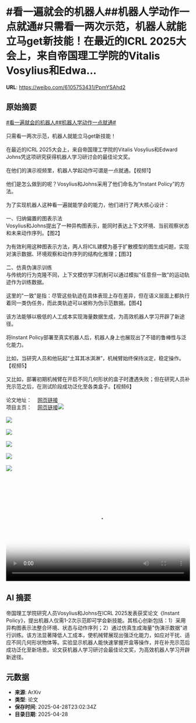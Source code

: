 # #看一遍就会的机器人##机器人学动作一点就通#只需看一两次示范，机器人就能立马get新技能！在最近的ICRL 2025大会上，来自帝国理工学院的Vitalis Vosylius和Edwa...

**URL**: https://weibo.com/6105753431/PpmYSAhd2

## 原始摘要

<a href="https://m.weibo.cn/search?containerid=231522type%3D1%26t%3D10%26q%3D%23%E7%9C%8B%E4%B8%80%E9%81%8D%E5%B0%B1%E4%BC%9A%E7%9A%84%E6%9C%BA%E5%99%A8%E4%BA%BA%23&amp;extparam=%23%E7%9C%8B%E4%B8%80%E9%81%8D%E5%B0%B1%E4%BC%9A%E7%9A%84%E6%9C%BA%E5%99%A8%E4%BA%BA%23" data-hide=""><span class="surl-text">#看一遍就会的机器人#</span></a><a href="https://m.weibo.cn/search?containerid=231522type%3D1%26t%3D10%26q%3D%23%E6%9C%BA%E5%99%A8%E4%BA%BA%E5%AD%A6%E5%8A%A8%E4%BD%9C%E4%B8%80%E7%82%B9%E5%B0%B1%E9%80%9A%23&amp;extparam=%23%E6%9C%BA%E5%99%A8%E4%BA%BA%E5%AD%A6%E5%8A%A8%E4%BD%9C%E4%B8%80%E7%82%B9%E5%B0%B1%E9%80%9A%23" data-hide=""><span class="surl-text">#机器人学动作一点就通#</span></a><br><br>只需看一两次示范，机器人就能立马get新技能！<br><br>在最近的ICRL 2025大会上，来自帝国理工学院的Vitalis Vosylius和Edward Johns凭这项研究获得机器人学习研讨会的最佳论文奖。<br><br>在他们的演示视频里，机器人学起动作可谓是一点就通。【视频1】<br><br>他们是怎么做到的呢？Vosylius和Johns采用了他们命名为“Instant Policy”的方法。<br><br>为了实现机器人这种看一遍就能学会的能力，他们进行了两大核心设计：<br><br>一、归纳偏置的图表示法<br>Vosylius和Johns提出了一种异构图表示，能同时表达上下文环境、当前观察状态和未来动作序列。【图2】<br><br>为有效利用这种图表示方法，两人将ICIL建模为基于扩散模型的图生成问题，实现对演示数据、环境观察和动作序列的结构化推理；【图3】<br><br>二、仿真伪演示训练<br>与传统的行为克隆不同，上下文模仿学习机制可以通过模拟"任意但一致"的运动轨迹作为训练数据。<br><br>这里的"一致"是指：尽管这些轨迹在具体表现上存在差异，但在语义层面上都执行着同一类伪任务，而此类轨迹可以被称为伪示范数据。【图4】<br><br>该方法能够以极低的人工成本实现海量数据生成，为高效机器人学习开辟了新途径。<br><br>将Instant Policy部署至真实机器人后，机器人身上也展现出了不错的鲁棒性与泛化能力。<br><br>比如，当研究人员和他玩起“土耳其冰淇淋”，机械臂始终保持淡定，稳定操作。【视频5】<br><br>又比如，部署初期机械臂在开启不同几何形状的盒子时遭遇失败；但在研究人员补充示范之后，在测试阶段成功泛化至各类盒子。【视频6】<br><br>论文地址：<a href="https://weibo.cn/sinaurl?u=https%3A%2F%2Farxiv.org%2Fpdf%2F2411.12633" data-hide=""><span class="url-icon"><img style="width: 1rem;height: 1rem" src="https://h5.sinaimg.cn/upload/2015/09/25/3/timeline_card_small_web_default.png" referrerpolicy="no-referrer"></span><span class="surl-text">网页链接</span></a><br>项目主页：<a href="https://weibo.cn/sinaurl?u=https%3A%2F%2Fwww.robot-learning.uk%2Finstant-policy" data-hide=""><span class="url-icon"><img style="width: 1rem;height: 1rem" src="https://h5.sinaimg.cn/upload/2015/09/25/3/timeline_card_small_web_default.png" referrerpolicy="no-referrer"></span><span class="surl-text">网页链接</span></a><img style="" src="https://tvax1.sinaimg.cn/large/006Fd7o3ly1i0wodcgnjlj30v00k075d.jpg" referrerpolicy="no-referrer"><br><br><img style="" src="https://tvax3.sinaimg.cn/large/006Fd7o3gy1i0wocfwgddj30tw0bownf.jpg" referrerpolicy="no-referrer"><br><br><img style="" src="https://tvax3.sinaimg.cn/large/006Fd7o3gy1i0wocg814xj30tq0bigrb.jpg" referrerpolicy="no-referrer"><br><br><img style="" src="https://tvax3.sinaimg.cn/large/006Fd7o3gy1i0wocfpxi6j30t6074juy.jpg" referrerpolicy="no-referrer"><br><br><img style="" src="https://tvax1.sinaimg.cn/large/006Fd7o3ly1i0wodalxjfj30nq0dcq3d.jpg" referrerpolicy="no-referrer"><br><br><img style="" src="https://tvax1.sinaimg.cn/large/006Fd7o3ly1i0wodc99zyj30nq0dcjrs.jpg" referrerpolicy="no-referrer"><br><br><br clear="both"><div style="clear: both"></div><video controls="controls" poster="https://tvax3.sinaimg.cn/orj480/006Fd7o3ly1i0wodcxf75j30v00k075d.jpg" style="width: 100%"><source src="https://f.video.weibocdn.com/o0/k1Wbnjq9lx08nPrrQvkA01041200c1vF0E010.mp4?label=mp4_720p&amp;template=1116x720.25.0&amp;ori=0&amp;ps=1CwnkDw1GXwCQx&amp;Expires=1745884713&amp;ssig=qC4CdyHuu5&amp;KID=unistore,video"><source src="https://f.video.weibocdn.com/o0/on0fPVivlx08nPrruJcQ010412006uiq0E010.mp4?label=mp4_hd&amp;template=744x480.25.0&amp;ori=0&amp;ps=1CwnkDw1GXwCQx&amp;Expires=1745884713&amp;ssig=DO9fQcS4Ic&amp;KID=unistore,video"><source src="https://f.video.weibocdn.com/o0/IhcGjVL9lx08nPrrDe2A010412004mhr0E010.mp4?label=mp4_ld&amp;template=556x360.25.0&amp;ori=0&amp;ps=1CwnkDw1GXwCQx&amp;Expires=1745884713&amp;ssig=I3eZn8XJvF&amp;KID=unistore,video"><p>视频无法显示，请前往<a href="https://video.weibo.com/show?fid=1034%3A5160464980574226" target="_blank" rel="noopener noreferrer">微博视频</a>观看。</p></video>

## AI 摘要

帝国理工学院研究人员Vosylius和Johns在ICRL 2025发表获奖论文《Instant Policy》，提出机器人仅需1-2次示范即可学会新技能。其核心创新包括：1）采用异构图表示法整合环境、状态与动作序列；2）通过仿真生成海量"伪演示数据"进行训练。该方法显著降低人工成本，使机械臂展现出强泛化能力，如应对干扰、适应不同几何形状物体等。实验显示机器人能快速掌握开盒等操作，并在补充示范后成功泛化至新场景。论文获机器人学习研讨会最佳论文奖，为高效机器人学习开辟新途径。

## 元数据

- **来源**: ArXiv
- **类型**: 论文
- **保存时间**: 2025-04-28T23:02:34Z
- **目录日期**: 2025-04-28
